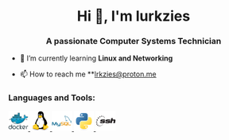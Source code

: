 <h1 align="center">Hi 👋, I'm lurkzies</h1>
<h3 align="center">A passionate Computer Systems Technician</h3>

- 🌱 I’m currently learning **Linux and Networking**

- 📫 How to reach me **lrkzies@proton.me

<h3 align="left">Languages and Tools:</h3>
<p align="left"> <a href="https://www.docker.com/" target="_blank" rel="noreferrer"> <img src="https://raw.githubusercontent.com/devicons/devicon/master/icons/docker/docker-original-wordmark.svg" alt="docker" width="40" height="40"/> </a> <a href="https://www.linux.org/" target="_blank" rel="noreferrer"> <img src="https://raw.githubusercontent.com/devicons/devicon/master/icons/linux/linux-original.svg" alt="linux" width="40" height="40"/> </a> <a href="https://www.mysql.com/" target="_blank" rel="noreferrer"> <img src="https://raw.githubusercontent.com/devicons/devicon/master/icons/mysql/mysql-original-wordmark.svg" alt="mysql" width="40" height="40"/> </a> <a href="https://www.python.org" target="_blank" rel="noreferrer"> <img src="https://raw.githubusercontent.com/devicons/devicon/master/icons/python/python-original.svg" alt="python" width="40" height="40"/> </a> <a href="https://en.m.wikipedia.org/wiki/Secure_Shell" target="_blank" rel="noreferrer"> <img src="https://raw.githubusercontent.com/devicons/devicon/master/icons/ssh/ssh-original-wordmark.svg" alt="ssh" width="40" height="40"/> </a> </p>
